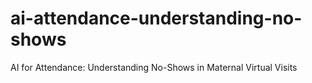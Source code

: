 # ai-attendance-understanding-no-shows
AI for Attendance: Understanding No-Shows in Maternal Virtual Visits
